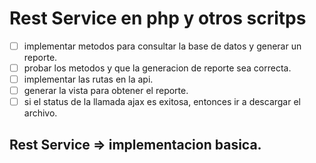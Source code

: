 # Rest Service en php y otros scritps

* [ ] implementar metodos para consultar la base de datos y generar un reporte.
* [ ] probar los metodos y que la generacion de reporte sea correcta.
* [ ] implementar las rutas en la api.
* [ ] generar la vista para obtener el reporte.
* [ ] si el status de la llamada ajax es exitosa, entonces ir a descargar el archivo.

## Rest Service => implementacion basica.